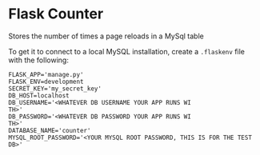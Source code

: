 # Flask Counter

Stores the number of times a page reloads in a MySql table


To get it to connect to a local MySQL installation, 
create a `.flaskenv` file with the following:
```
FLASK_APP='manage.py'
FLASK_ENV=development
SECRET_KEY='my_secret_key'
DB_HOST=localhost
DB_USERNAME='<WHATEVER DB USERNAME YOUR APP RUNS WI
TH>'
DB_PASSWORD='<WHATEVER DB PASSWORD YOUR APP RUNS WI
TH>'
DATABASE_NAME='counter'
MYSQL_ROOT_PASSWORD='<YOUR MYSQL ROOT PASSWORD, THIS IS FOR THE TEST DB>'

```
